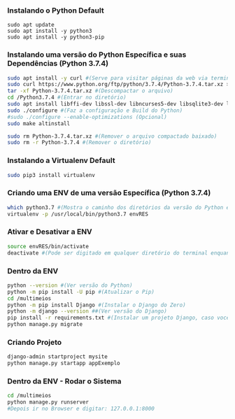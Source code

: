 ### Instalando o Python Default

```
sudo apt update
sudo apt install -y python3
sudo apt install -y python3-pip
```

### Instalando uma versão do Python Específica e suas Dependências (Python 3.7.4)

```bash
sudo apt install -y curl #(Serve para visitar páginas da web via terminal)
sudo curl https://www.python.org/ftp/python/3.7.4/Python-3.7.4.tar.xz > Python-3.7.4.tar.xz #(Baixar o arquivo compactado Python 3.7.4)
tar -xf Python-3.7.4.tar.xz #(Descompactar o arquivo)
cd /Python3.7.4 #(Entrar no diretório)
sudo apt install libffi-dev libssl-dev libncurses5-dev libsqlite3-dev libreadline-dev libtk libgdm-dev libdb4o-cil-dev libpcap-dev #(Dependências do Python)
sudo ./configure #(Faz a configuração e Build do Python)
#sudo ./configure --enable-optimizations (Opcional)
sudo make altinstall
```
```bash
sudo rm Python-3.7.4.tar.xz #(Remover o arquivo compactado baixado)
sudo rm -r Python-3.7.4 #(Remover o diretório)
```

### Instalando a Virtualenv Default

```bash
sudo pip3 install virtualenv
```

### Criando uma ENV de uma versão Específica (Python 3.7.4)

```bash
which python3.7 #(Mostra o caminho dos diretórios da versão do Python escolhida)
virtualenv -p /usr/local/bin/python3.7 envRES
```

### Ativar e Desativar a ENV

```bash
source envRES/bin/activate
deactivate #(Pode ser digitado em qualquer diretório do terminal enquanto a env estiver ativada)
```

### Dentro da ENV

```bash
python --version #(Ver versão do Python)
python -m pip install -U pip #(Atualizar o Pip)
cd /multimeios
python -m pip install Django #(Instalar o Django do Zero)
python -m django --version ##(Ver versão do Django)
pip install -r requirements.txt #(Instalar um projeto Django, caso você tenha um projeto pronto)
python manage.py migrate
```
### Criando Projeto

```bash
django-admin startproject mysite
python manage.py startapp appExemplo
```

### Dentro da ENV - Rodar o Sistema

```bash
cd /multimeios
python manage.py runserver
#Depois ir no Browser e digitar: 127.0.0.1:8000
```
